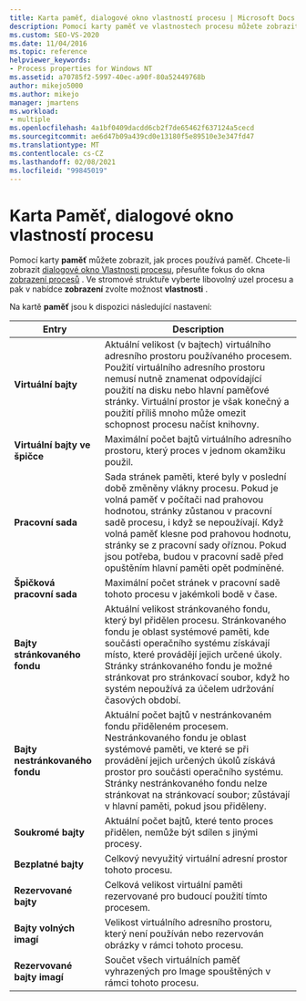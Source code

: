 ```yaml
---
title: Karta paměť, dialogové okno vlastností procesu | Microsoft Docs
description: Pomocí karty paměť ve vlastnostech procesu můžete zobrazit, jak proces používá paměť. K dispozici jsou informace o využitém prostoru, sdíleném prostoru a virtuálním prostoru.
ms.custom: SEO-VS-2020
ms.date: 11/04/2016
ms.topic: reference
helpviewer_keywords:
- Process properties for Windows NT
ms.assetid: a70785f2-5997-40ec-a90f-80a52449768b
author: mikejo5000
ms.author: mikejo
manager: jmartens
ms.workload:
- multiple
ms.openlocfilehash: 4a1bf0409dacdd6cb2f7de65462f637124a5cecd
ms.sourcegitcommit: ae6d47b09a439cd0e13180f5e89510e3e347fd47
ms.translationtype: MT
ms.contentlocale: cs-CZ
ms.lasthandoff: 02/08/2021
ms.locfileid: "99845019"
---
```

# <a name="memory-tab-process-properties-dialog-box"></a>Karta Paměť, dialogové okno vlastností procesu
Pomocí karty **paměť** můžete zobrazit, jak proces používá paměť. Chcete-li zobrazit [dialogové okno Vlastnosti procesu](../debugger/process-properties-dialog-box.md), přesuňte fokus do okna [zobrazení procesů](../debugger/processes-view.md) . Ve stromové struktuře vyberte libovolný uzel procesu a pak v nabídce **zobrazení** zvolte možnost **vlastnosti** .

 Na kartě **paměť** jsou k dispozici následující nastavení:

|Entry|Description|
|-----------|-----------------|
|**Virtuální bajty**|Aktuální velikost (v bajtech) virtuálního adresního prostoru používaného procesem. Použití virtuálního adresního prostoru nemusí nutně znamenat odpovídající použití na disku nebo hlavní paměťové stránky. Virtuální prostor je však konečný a použití příliš mnoho může omezit schopnost procesu načíst knihovny.|
|**Virtuální bajty ve špičce**|Maximální počet bajtů virtuálního adresního prostoru, který proces v jednom okamžiku použil.|
|**Pracovní sada**|Sada stránek paměti, které byly v poslední době změněny vlákny procesu. Pokud je volná paměť v počítači nad prahovou hodnotou, stránky zůstanou v pracovní sadě procesu, i když se nepoužívají. Když volná paměť klesne pod prahovou hodnotu, stránky se z pracovní sady oříznou. Pokud jsou potřeba, budou v pracovní sadě před opuštěním hlavní paměti opět podmíněné.|
|**Špičková pracovní sada**|Maximální počet stránek v pracovní sadě tohoto procesu v jakémkoli bodě v čase.|
|**Bajty stránkovaného fondu**|Aktuální velikost stránkovaného fondu, který byl přidělen procesu. Stránkovaného fondu je oblast systémové paměti, kde součásti operačního systému získávají místo, které provádějí jejich určené úkoly. Stránky stránkovaného fondu je možné stránkovat pro stránkovací soubor, když ho systém nepoužívá za účelem udržování časových období.|
|**Bajty nestránkovaného fondu**|Aktuální počet bajtů v nestránkovaném fondu přiděleném procesem. Nestránkovaného fondu je oblast systémové paměti, ve které se při provádění jejich určených úkolů získává prostor pro součásti operačního systému. Stránky nestránkovaného fondu nelze stránkovat na stránkovací soubor; zůstávají v hlavní paměti, pokud jsou přiděleny.|
|**Soukromé bajty**|Aktuální počet bajtů, které tento proces přidělen, nemůže být sdílen s jinými procesy.|
|**Bezplatné bajty**|Celkový nevyužitý virtuální adresní prostor tohoto procesu.|
|**Rezervované bajty**|Celková velikost virtuální paměti rezervované pro budoucí použití tímto procesem.|
|**Bajty volných imagí**|Velikost virtuálního adresního prostoru, který není používán nebo rezervován obrázky v rámci tohoto procesu.|
|**Rezervované bajty imagí**|Součet všech virtuálních paměť vyhrazených pro Image spouštěných v rámci tohoto procesu.|